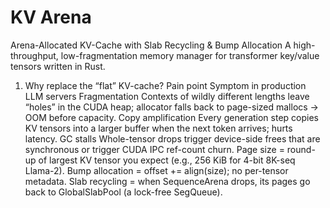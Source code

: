 # KV Arena

Arena-Allocated KV-Cache with Slab Recycling & Bump Allocation A high-throughput, low-fragmentation memory manager for transformer key/value tensors written in Rust.

1. Why replace the “flat” KV-cache?
Pain point	Symptom in production LLM servers
Fragmentation	Contexts of wildly different lengths leave “holes” in the CUDA heap; allocator falls back to page-sized mallocs → OOM before capacity.
Copy amplification	Every generation step copies KV tensors into a larger buffer when the next token arrives; hurts latency.
GC stalls	Whole-tensor drops trigger device-side frees that are synchronous or trigger CUDA IPC ref-count churn.
Page size = round-up of largest KV tensor you expect (e.g., 256 KiB for 4-bit 8K-seq Llama-2).
Bump allocation = offset += align(size); no per-tensor metadata.
Slab recycling = when SequenceArena drops, its pages go back to GlobalSlabPool (a lock-free SegQueue<Page>).

